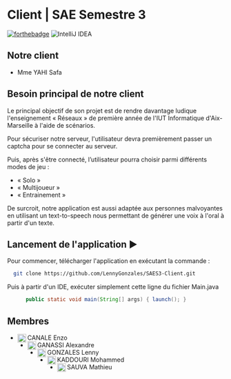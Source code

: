 # Client | SAE Semestre 3
[![forthebadge](https://forthebadge.com/images/badges/made-with-java.svg)](https://forthebadge.com)
![IntelliJ IDEA](https://img.shields.io/badge/IntelliJIDEA-000000.svg?style=for-the-badge&logo=intellij-idea&logoColor=white)

## Notre client

- Mme YAHI Safa

## Besoin principal de notre client

Le principal objectif de son projet est de rendre davantage ludique l'enseignement « Réseaux » de première année de l'IUT Informatique d'Aix-Marseille à l'aide de scénarios.

Pour sécuriser notre serveur, l'utilisateur devra premièrement passer un captcha pour se connecter au serveur.

Puis, après s'être connecté, l’utilisateur pourra choisir parmi différents modes de jeu :
  - « Solo »
  - « Multijoueur »
  - « Entrainement »

De surcroit, notre application est aussi adaptée aux personnes malvoyantes en utilisant un text-to-speech nous permettant de générer une voix à l'oral à partir d'un texte.

## Lancement de l'application :arrow_forward:

Pour commencer, télécharger l'application en exécutant la commande :
```bash
  git clone https://github.com/LennyGonzales/SAES3-Client.git
```

Puis à partir d'un IDE, exécuter simplement cette ligne du fichier Main.java
```java
      public static void main(String[] args) { launch(); }
```

## Membres

- CANALE Enzo <img align="left" src="https://avatars.githubusercontent.com/u/92590811" alt="profile" width="20" height="20"/>
- GANASSI Alexandre <img align="left" src="https://avatars2.githubusercontent.com/u/90609748" alt="profile" width="20" height="20"/>
- GONZALES Lenny <img align="left" src="https://avatars.githubusercontent.com/u/91269114?s=64&v=4" alt="profile" width="20" height="20"/>
- KADDOURI Mohammed <img align="left" src="https://avatars.githubusercontent.com/u/98416541" alt="profile" width="20" height="20"/>
- SAUVA Mathieu <img align="left" src="https://avatars.githubusercontent.com/u/91150750?s=64&v=4" alt="profile" width="20" height="20"/>
